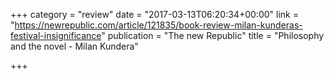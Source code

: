 +++
category = "review"
date = "2017-03-13T06:20:34+00:00"
link = "https://newrepublic.com/article/121835/book-review-milan-kunderas-festival-insignificance"
publication = "The new Republic"
title = "Philosophy and the novel - Milan Kundera"

+++

